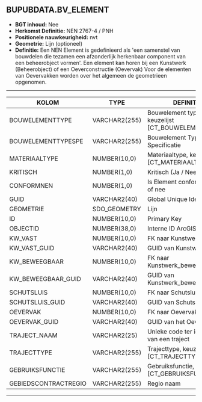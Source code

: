 ﻿ ## BUPUBDATA.BV_ELEMENT


* __BGT inhoud:__ Nee
* __Herkomst Definitie:__ NEN 2767-4 / PNH
* __Positionele nauwkeurigheid:__ nvt
* __Geometrie:__ Lijn (optioneel)
* __Definitie:__ Een NEN Element is gedefinieerd als 'een samenstel van bouwdelen die tezamen een afzonderlijk herkenbaar component van een beheerobject vormen'.
Een element kan horen bij een Kunstwerk (Beheerobject) of een Oeverconstructie (Oevervak)
Voor de elementen van Oevervakken worden over het algemeen de geometrieen opgenomen.


***

|KOLOM                               |TYPE              |DEFINITIE|
|------                              |----              |-----    |
|BOUWELEMENTTYPE                     |VARCHAR2(255)     |Bouwelement type, keuzelijst [CT_BOUWELEMENT_TYPE]|
|BOUWELEMENTTYPESPE                  |VARCHAR2(255)     |Bouwelement Type Specificatie|
|MATERIAALTYPE                       |NUMBER(10,0)      |Materiaaltype, keuzelijst [CT_MATERIAALTYPE]|
|KRITISCH                            |NUMBER(1,0)       |Kritisch (Ja / Nee)|
|CONFORMNEN                          |NUMBER(1,0)       |Is Element conform NEN ja of nee|
|GUID                                |VARCHAR2(40)      |Global Unique Identifier|
|GEOMETRIE                           |SDO_GEOMETRY      |Lijn|
|ID                                  |NUMBER(10,0)      |Primary Key|
|OBJECTID                            |NUMBER(38,0)      |Interne ID ArcGIS|
|KW_VAST                             |NUMBER(10,0)      |FK naar Kunstwerk_vast|
|KW_VAST_GUID                        |VARCHAR2(40)      |GUID van Kunstwerk_vast|
|KW_BEWEEGBAAR                       |NUMBER(10,0)    |FK naar Kunstwerk_beweegbaar|
|KW_BEWEEGBAAR_GUID                  |VARCHAR2(40)    |GUID van Kunstwerk_beweegbaar|
|SCHUTSLUIS                          |NUMBER(10,0)    |FK naar Schutsluis|
|SCHUTSLUIS_GUID                     |VARCHAR2(40)    |GUID van Schutsluis|
|OEVERVAK                            |NUMBER(10,0)    |FK naar Oevervak|
|OEVERVAK_GUID                       |VARCHAR2(40)    |GUID van het Oevervak|
|TRAJECT_NAAM                        |VARCHAR2(25)      |Unieke code ter identificatie van een traject|
|TRAJECTTYPE                         |VARCHAR2(255)    |Trajecttype, keuzelijst [CT_TRAJECTTYPE]|
|GEBRUIKSFUNCTIE                     |VARCHAR2(255)    |Gebruiksfunctie, keuzelijst [CT_GEBRUIKSFUNCTIE]|
|GEBIEDSCONTRACTREGIO                |VARCHAR2(255)  |Regio naam|

***


